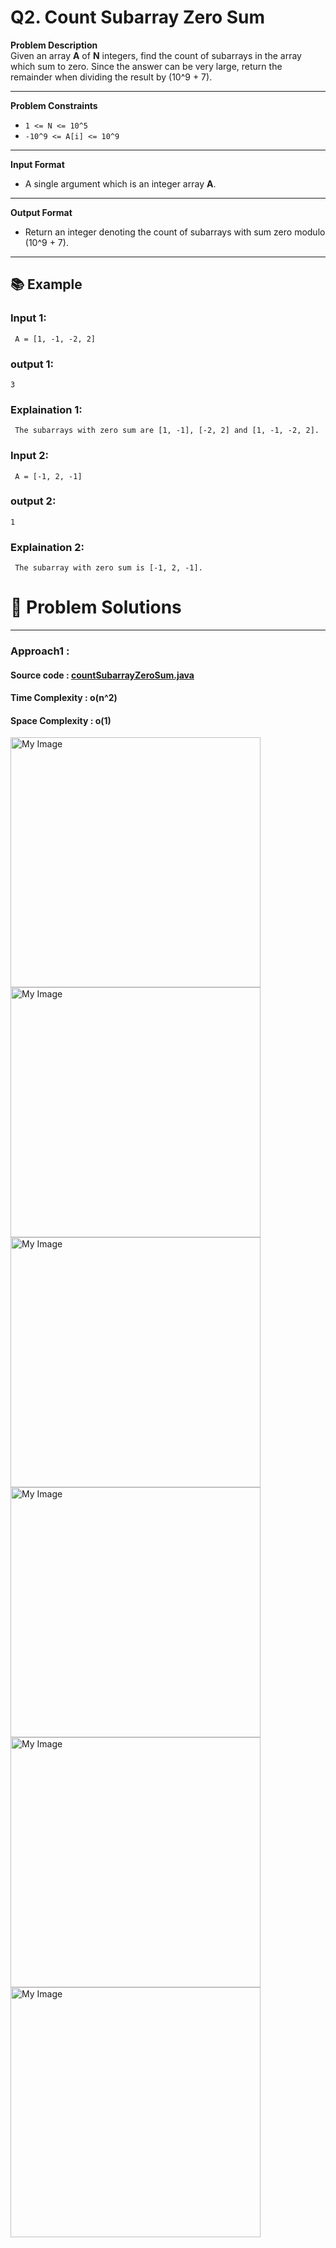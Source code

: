 # Q2. Count Subarray Zero Sum

**Problem Description**  
Given an array **A** of **N** integers, find the count of subarrays in the array which sum to zero. Since the answer can be very large, return the remainder when dividing the result by \(10^9 + 7\).

---

**Problem Constraints**
- `1 <= N <= 10^5`
- `-10^9 <= A[i] <= 10^9`

---

**Input Format**
- A single argument which is an integer array **A**.

---

**Output Format**
- Return an integer denoting the count of subarrays with sum zero modulo \(10^9 + 7\).

---

## 📚 Example

### Input 1:
```plaintext
 A = [1, -1, -2, 2]
```
### output 1:
```plaintext
3
```
### Explaination 1:
```plaintext
 The subarrays with zero sum are [1, -1], [-2, 2] and [1, -1, -2, 2].
```
### Input 2:
```plaintext
 A = [-1, 2, -1]
```
### output 2:
```plaintext
1
```
### Explaination 2:
```plaintext
 The subarray with zero sum is [-1, 2, -1].
```

# 📝 Problem Solutions
---
### Approach1 :
#### Source code : [countSubarrayZeroSum.java](../../src/hashingOne/countSubarrayZeroSum/approachOne/countSubarrayZeroSum.java)
#### Time Complexity : o(n^2)
#### Space Complexity : o(1)

 <img src="../../images/hashingOne/countSubarrayZeroSum/approachOne/step1.jpg" alt="My Image" width="400" />
 <img src="../../images/hashingOne/countSubarrayZeroSum/approachOne/step2.jpg" alt="My Image" width="400" />
 <img src="../../images/hashingOne/countSubarrayZeroSum/approachOne/step3.jpg" alt="My Image" width="400" />
 <img src="../../images/hashingOne/countSubarrayZeroSum/approachOne/step4.jpg" alt="My Image" width="400" />
 <img src="../../images/hashingOne/countSubarrayZeroSum/approachOne/step5.jpg" alt="My Image" width="400" />
 <img src="../../images/hashingOne/countSubarrayZeroSum/approachOne/step6.jpg" alt="My Image" width="400" />
